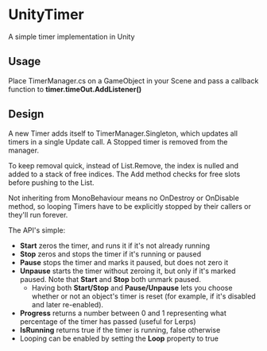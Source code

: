 # UnityTimer
A simple timer implementation in Unity

## Usage
Place TimerManager.cs on a GameObject in your Scene and pass a callback function to __timer.timeOut.AddListener()__

## Design
A new Timer adds itself to TimerManager.Singleton, which updates all timers in a single Update call. A Stopped timer is removed from the manager.

To keep removal quick, instead of List.Remove, the index is nulled and added to a stack of free indices. The Add method checks for free slots before pushing to the List.

Not inheriting from MonoBehaviour means no OnDestroy or OnDisable method, so looping Timers have to be explicitly stopped by their callers or they'll run forever.

The API's simple: 
  - __Start__ zeros the timer, and runs it if it's not already running
  - __Stop__ zeros and stops the timer if it's running or paused
  - __Pause__ stops the timer and marks it paused, but does not zero it
  - __Unpause__ starts the timer without zeroing it, but only if it's marked paused. Note that __Start__ and __Stop__ both unmark paused.
    - Having both __Start/Stop__ and __Pause/Unpause__ lets you choose whether or not an object's timer is reset (for example, if it's disabled and later re-enabled).
  - __Progress__ returns a number between 0 and 1 representing what percentage of the timer has passed (useful for Lerps)
  - __IsRunning__ returns true if the timer is running, false otherwise
  - Looping can be enabled by setting the __Loop__ property to true
